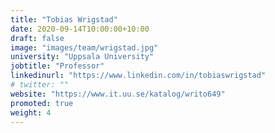 ```yaml
---
title: "Tobias Wrigstad"
date: 2020-09-14T10:00:00+10:00
draft: false
image: "images/team/wrigstad.jpg"
university: "Uppsala University"
jobtitle: "Professor"
linkedinurl: "https://www.linkedin.com/in/tobiaswrigstad"
# twitter: ""
website: "https://www.it.uu.se/katalog/writo649"
promoted: true
weight: 4
---
```


